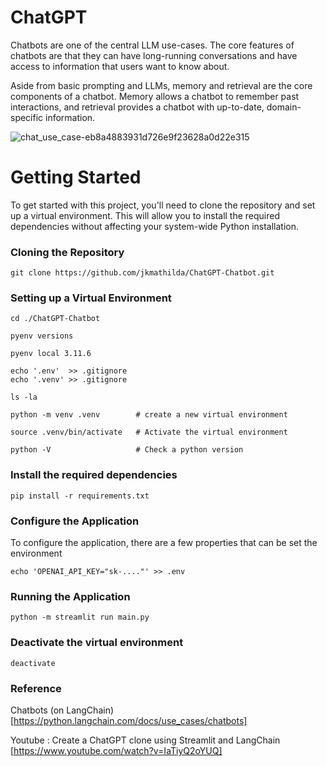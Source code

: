 # ChatGPT

Chatbots are one of the central LLM use-cases. The core features of chatbots are that they can have long-running conversations and have access to information that users want to know about.

Aside from basic prompting and LLMs, memory and retrieval are the core components of a chatbot. Memory allows a chatbot to remember past interactions, and retrieval provides a chatbot with up-to-date, domain-specific information.

![chat_use_case-eb8a4883931d726e9f23628a0d22e315](https://github.com/jkmathilda/ChatGPT-Chatbot/assets/142202145/9cf8af68-1851-410d-bae3-167039dbf35b)

# Getting Started

To get started with this project, you'll need to clone the repository and set up a virtual environment. This will allow you to install the required dependencies without affecting your system-wide Python installation.

### Cloning the Repository

    git clone https://github.com/jkmathilda/ChatGPT-Chatbot.git

### Setting up a Virtual Environment

    cd ./ChatGPT-Chatbot

    pyenv versions

    pyenv local 3.11.6

    echo '.env'  >> .gitignore
    echo '.venv' >> .gitignore

    ls -la

    python -m venv .venv        # create a new virtual environment

    source .venv/bin/activate   # Activate the virtual environment

    python -V                   # Check a python version

### Install the required dependencies

    pip install -r requirements.txt

### Configure the Application

To configure the application, there are a few properties that can be set the environment

    echo 'OPENAI_API_KEY="sk-...."' >> .env

### Running the Application

    python -m streamlit run main.py

### Deactivate the virtual environment

    deactivate

### Reference

Chatbots (on LangChain)
[https://python.langchain.com/docs/use_cases/chatbots]

Youtube : Create a ChatGPT clone using Streamlit and LangChain
[https://www.youtube.com/watch?v=IaTiyQ2oYUQ]
